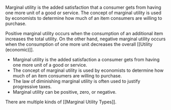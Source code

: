 Marginal utility is the added satisfaction that a consumer gets from having one more unit of a good or service. The concept of marginal utility is used by economists to determine how much of an item consumers are willing to purchase.

Positive marginal utility occurs when the consumption of an additional item increases the total utility. On the other hand, negative marginal utility occurs when the consumption of one more unit decreases the overall [[Utility (economic)]].

- Marginal utility is the added satisfaction a consumer gets from having one more unit of a good or service.
- The concept of marginal utility is used by economists to determine how much of an item consumers are willing to purchase.
- The law of diminishing marginal utility is often used to justify progressive taxes.
- Marginal utility can be positive, zero, or negative.


There are multiple kinds of [[Marginal Utility Types]]. 
